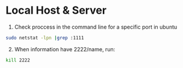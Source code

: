 # Local Host & Server 

1. Check proccess in the command line for a specific port in ubuntu

```bash
sudo netstat -lpn |grep :1111
```

2. When information have 2222/name, run:

```bash
kill 2222
```

